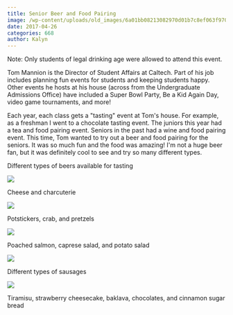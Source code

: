 ```yaml
---
title: Senior Beer and Food Pairing
image: /wp-content/uploads/old_images/6a01bb08213082970d01b7c8ef063f970b-pi.jpg
date: 2017-04-26
categories: 668
author: Kalyn
---
```



Note: Only students of legal drinking age were allowed to attend this event.

Tom Mannion is the Director of Student Affairs at Caltech. Part of his job includes planning fun events for students and keeping students happy. Other events he hosts at his house (across from the Undergraduate Admissions Office) have included a Super Bowl Party, Be a Kid Again Day, video game tournaments, and more!

Each year, each class gets a "tasting" event at Tom's house. For example, as a freshman I went to a chocolate tasting event. The juniors this year had a tea and food pairing event. Seniors in the past had a wine and food pairing event. This time, Tom wanted to try out a beer and food pairing for the seniors. It was so much fun and the food was amazing! I'm not a huge beer fan, but it was definitely cool to see and try so many different types.

Different types of beers available for tasting


![](/old_images/6a01bb08213082970d01b7c8ef064c970b-pi.jpg)

Cheese and charcuterie


![](/old_images/6a01bb08213082970d01b7c8ef0655970b-pi.jpg)

Potstickers, crab, and pretzels


![](/old_images/6a01bb08213082970d01b7c8ef065f970b-pi.jpg)

Poached salmon, caprese salad, and potato salad


![](/old_images/6a01bb08213082970d01b8d2796395970c-pi.jpg)

Different types of sausages


![](/old_images/6a01bb08213082970d01bb09922797970d-pi.jpg)

Tiramisu, strawberry cheesecake, baklava, chocolates, and cinnamon sugar bread

